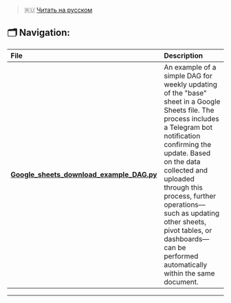 > 🇷🇺 [Читать на русском](README.md)

## 🗂️ Navigation:

| File | Description |
|:------|:----------|
| **[Google_sheets_download_example_DAG.py](Google_sheets_download_example_DAG.py)** | An example of a simple DAG for weekly updating of the "base" sheet in a Google Sheets file. The process includes a Telegram bot notification confirming the update. Based on the data collected and uploaded through this process, further operations—such as updating other sheets, pivot tables, or dashboards—can be performed automatically within the same document. |

---
